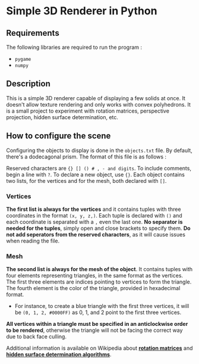 # Simple 3D Renderer in Python

## Requirements

The following libraries are required to run the program : 

* `pygame`
* `numpy`

## Description

This is a simple 3D renderer capable of displaying a few solids at once. It doesn't allow texture rendering and only works with convex polyhedrons. It is a small project to experiment with rotation matrices, perspective projection, hidden surface determination, etc.

## How to configure the scene

Configuring the objects to display is done in the `objects.txt` file. By default, there's a dodecagonal prism. The format of this file is as follows : 

Reserved characters are `{} [] () # , - and digits`. To include comments, begin a line with `?`. To declare a new object, use `{}`. Each object contains two lists, for the vertices and for the mesh, both declared with `[]`.

### Vertices

**The first list is always for the vertices** and it contains tuples with three coordinates in the format `(x, y, z,)`. Each tuple is declared with `()` and each coordinate is separated with a `,` even the last one. **No separator is needed for the tuples**, simply open and close brackets to specify them. **Do not add seperators from the reserved characters**, as it will cause issues when reading the file.

### Mesh

**The second list is always for the mesh of the object**. It contains tuples with four elements representing triangles, in the same format as the vertices. The first three elements are indices pointing to vertices to form the triangle. The fourth element is the color of the triangle, provided in hexadecimal format.

-  For instance, to create a blue triangle with the first three vertices, it will be `(0, 1, 2, #0000FF)` as 0, 1, and 2 point to the first three vertices.
 
 **All vertices within a triangle must be specified in an anticlockwise order to be rendered**, otherwise the triangle will not be facing the correct way due to back face culling.

 Additional information is available on Wikipedia about [**rotation matrices**](https://en.wikipedia.org/wiki/Rotation_matrix#In_three_dimensions) and [**hidden surface determination algorithms**](https://en.wikipedia.org/wiki/Hidden-surface_determination#Algorithms).
